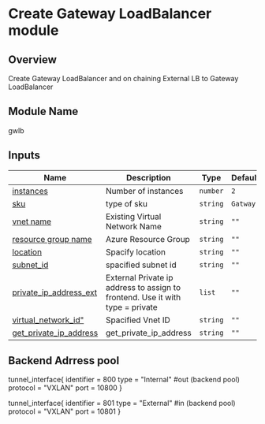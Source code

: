 <!-- BEGIN_TF_DOCS -->
# Create Gateway LoadBalancer module

## Overview

Create Gateway LoadBalancer and on chaining External LB to Gateway LoadBalancer
 

## Module Name
gwlb

## Inputs

| Name | Description | Type | Default | Required |
|------|-------------|------|---------|:--------:|
| <a name="instances"></a> [instances](#instances) |Number of instances| `number` |`2`| yes |
| <a name="sku"></a> [sku](#sku) |type of sku| `string` |`Gatway`| yes |
| <a name="vn_name"></a> [vnet name](#vn_name) |  Existing Virtual Network Name | `string` |`""`| yes |
| <a name="rg_name"></a> [resource group name](#rg_name) |Azure Resource Group | `string` |`""`| yes |
| <a name="location"></a> [location](#location) |Spacify location | `string` |`""`| yes|
| <a name="subnet_id"></a> [subnet_id](#subnet_id) | spacified subnet id | `string` |`""`| yes |
| <a name="private_ip_address_ext"></a> [private_ip_address_ext](#private_ip_address_ext) | External Private ip address to assign to frontend. Use it with type = private | `list` | `""` | yes|
| <a name="virtual_network_id"></a> [virtual_network_id"](#virtual_network_id") |Spacified Vnet ID | `string` | `""` | yes|
| <a name="get_private_ip_address"></a> [get_private_ip_address](#get_private_ip_address) |get_private_ip_address | `string` | `""` | yes|

## Backend Adrress pool

 tunnel_interface{
  identifier = 800
  type = "Internal"    #out (backend pool)
  protocol = "VXLAN"
  port = 10800
  }

  tunnel_interface{
    identifier = 801
    type = "External"     #in (backend pool)
    protocol = "VXLAN"
    port = 10801
  }



<!-- END_TF_DOCS -->